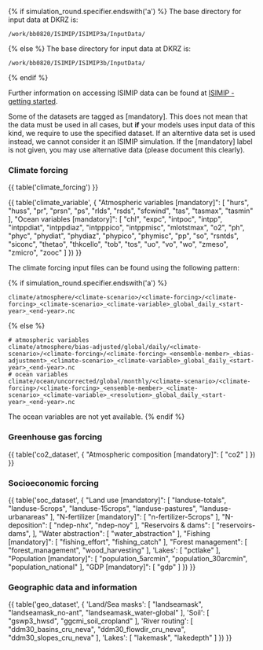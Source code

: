 {% if simulation_round.specifier.endswith('a') %}
The base directory for input data at DKRZ is:

```
/work/bb0820/ISIMIP/ISIMIP3a/InputData/
```
{% else %}
The base directory for input data at DKRZ is:

```
/work/bb0820/ISIMIP/ISIMIP3b/InputData/
```
{% endif %}

Further information on accessing ISIMIP data can be found at [ISIMIP - getting started](https://www.isimip.org/gettingstarted/data-access/).

Some of the datasets are tagged as [mandatory]. This does not mean that the data must be used in all cases, but **if** your models uses input data of this kind, we require to use the specified dataset. If an alterntive data set is used instead, we cannot consider it an ISIMIP simulation. If the [mandatory] label is not given, you may use alternative data (please document this clearly).

### Climate forcing

{{ table('climate_forcing') }}

{{ table('climate_variable', {
    "Atmospheric variables [mandatory]": [
        "hurs",
        "huss",
        "pr",
        "prsn",
        "ps",
        "rlds",
        "rsds",
        "sfcwind",
        "tas",
        "tasmax",
        "tasmin"
    ],
    "Ocean variables [mandatory]": [
    	"chl",
        "expc",
        "intpoc",
        "intpp",
        "intppdiat",
        "intppdiaz",
        "intpppico",
        "intppmisc",
        "mlotstmax",
        "o2",
        "ph",
        "phyc",
        "phydiat",
        "phydiaz",
        "phypico",
        "phymisc",
        "pp",
        "so",
        "rsntds",
        "siconc",
        "thetao",
        "thkcello",
        "tob",
        "tos",
        "uo",
        "vo",
        "wo",
        "zmeso",
        "zmicro",
        "zooc"
    ]
}) }}

The climate forcing input files can be found using the following pattern:

{% if simulation_round.specifier.endswith('a') %}
```
climate/atmosphere/<climate-scenario>/<climate-forcing>/<climate-forcing>_<climate-scenario>_<climate-variable>_global_daily_<start-year>_<end-year>.nc
```
{% else %}
```
# atmospheric variables
climate/atmosphere/bias-adjusted/global/daily/<climate-scenario>/<climate-forcing>/<climate-forcing>_<ensemble-member>_<bias-adjustment>_<climate-scenario>_<climate-variable>_global_daily_<start-year>_<end-year>.nc
# ocean variables
climate/ocean/uncorrected/global/monthly/<climate-scenario>/<climate-forcing>/<climate-forcing>_<ensemble-member>_<climate-scenario>_<climate-variable>_<resolution>_global_daily_<start-year>_<end-year>.nc
```

The ocean variables are not yet available.
{% endif %}

### Greenhouse gas forcing

{{ table('co2_dataset', {
    "Atmospheric composition [mandatory]": [
        "co2"
    ]
}) }}

### Socioeconomic forcing

{{ table('soc_dataset', {
    "Land use [mandatory]": [
        "landuse-totals",
        "landuse-5crops",
        "landuse-15crops",
        "landuse-pastures",
        "landuse-urbanareas"
    ],
    "N-fertilizer [mandatory]": [
        "n-fertilizer-5crops"
    ],
    "N-deposition": [
        "ndep-nhx",
        "ndep-noy"
    ],
    "Reservoirs & dams": [
        "reservoirs-dams",
    ],
    "Water abstraction": [
        "water_abstraction"
    ],
    "Fishing [mandatory]": [
        "fishing_effort",
        "fishing_catch"
    ],
    "Forest management": [
        "forest_management",
        "wood_harvesting"
    ],
    'Lakes': [
        "pctlake"
    ],
    "Population [mandatory]": [
        "population_5arcmin",
        "population_30arcmin",
        "population_national"
    ],
    "GDP [mandatory]": [
        "gdp"
    ]
}) }}


### Geographic data and information

{{ table('geo_dataset', {
    'Land/Sea masks': [
        "landseamask",
        "landseamask_no-ant",
        "landseamask_water-global"
    ],
    'Soil': [
        "gswp3_hwsd",
        "ggcmi_soil_cropland"
    ],
    'River routing': [
        "ddm30_basins_cru_neva",
        "ddm30_flowdir_cru_neva",
        "ddm30_slopes_cru_neva"
    ],
    'Lakes': [
        "lakemask",
        "lakedepth"
    ]
}) }}
